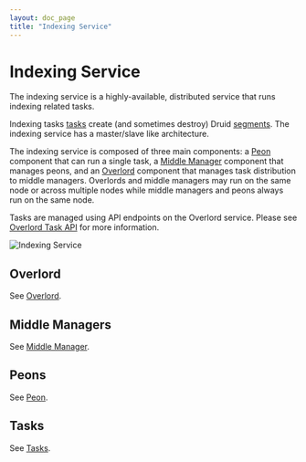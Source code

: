 ```yaml
---
layout: doc_page
title: "Indexing Service"
---
```


<!--
  ~ Licensed to the Apache Software Foundation (ASF) under one
  ~ or more contributor license agreements.  See the NOTICE file
  ~ distributed with this work for additional information
  ~ regarding copyright ownership.  The ASF licenses this file
  ~ to you under the Apache License, Version 2.0 (the
  ~ "License"); you may not use this file except in compliance
  ~ with the License.  You may obtain a copy of the License at
  ~
  ~   http://www.apache.org/licenses/LICENSE-2.0
  ~
  ~ Unless required by applicable law or agreed to in writing,
  ~ software distributed under the License is distributed on an
  ~ "AS IS" BASIS, WITHOUT WARRANTIES OR CONDITIONS OF ANY
  ~ KIND, either express or implied.  See the License for the
  ~ specific language governing permissions and limitations
  ~ under the License.
  -->

# Indexing Service

The indexing service is a highly-available, distributed service that runs indexing related tasks. 

Indexing tasks [tasks](../ingestion/tasks.html) create (and sometimes destroy) Druid [segments](../design/segments.html). The indexing service has a master/slave like architecture.

The indexing service is composed of three main components: a [Peon](../design/peons.html) component that can run a single task, a [Middle Manager](../design/middlemanager.html) component that manages peons, and an [Overlord](../design/overlord.html) component that manages task distribution to middle managers.
Overlords and middle managers may run on the same node or across multiple nodes while middle managers and peons always run on the same node.

Tasks are managed using API endpoints on the Overlord service. Please see [Overlord Task API](../operations/api-reference.html#overlord-tasks) for more information.

![Indexing Service](../../img/indexing_service.png "Indexing Service")

<!--
Preamble
--------

The truth is, the indexing service is an experience that is difficult to characterize with words. When they asked me to write this preamble, I was taken aback. I wasn’t quite sure what exactly to write or how to describe this… entity. I accepted the job, as much for the challenge and inner growth as the money, and took to the mountains for reflection. Six months later, I knew I had it, I was done and had achieved the next euphoric victory in the continuous struggle that plagues my life. But, enough about me. This is about the indexing service.

The indexing service is philosophical transcendence, an infallible truth that will shape your soul, mold your character, and define your reality. The indexing service is creating world peace, playing with puppies, unwrapping presents on Christmas morning, cradling a loved one, and beating Goro in Mortal Kombat for the first time. The indexing service is sustainable economic growth, global propensity, and a world of transparent financial transactions. The indexing service is a true belieber. The indexing service is panicking because you forgot you signed up for a course and the big exam is in a few minutes, only to wake up and realize it was all a dream. What is the indexing service? More like what isn’t the indexing service. The indexing service is here and it is ready, but are you?
-->

Overlord
--------------

See [Overlord](../design/overlord.html).

Middle Managers
---------------

See [Middle Manager](../design/middlemanager.html).

Peons
-----

See [Peon](../design/peons.html).

Tasks
-----

See [Tasks](../ingestion/tasks.html).

